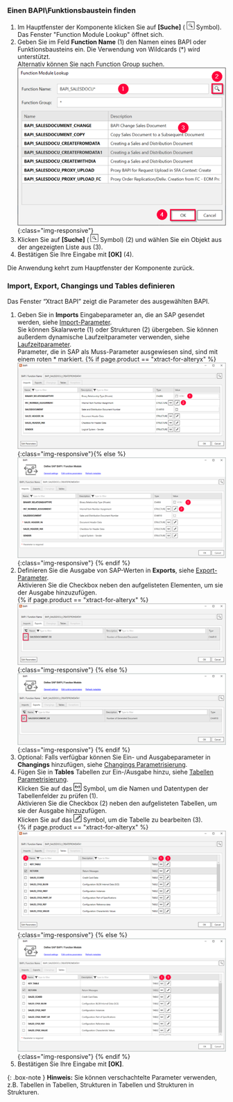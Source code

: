 
### Einen BAPI\Funktionsbaustein finden

1. Im Hauptfenster der Komponente klicken Sie auf **[Suche]** ( ![magnifying-glass](/img/content/icons/magnifying-glass.png) Symbol). Das Fenster "Function Module Lookup" öffnet sich.
2. Geben Sie im Feld **Function Name** (1) den Namen eines BAPI oder Funktionsbausteins ein. Die Verwendung von Wildcards (*) wird unterstützt. <br>
Alternativ können Sie nach Function Group suchen.
![Look-Up-Function-Module](/img/content/Look-Up-Function-Module.png){:class="img-responsive"}
3. Klicken Sie auf **[Suche]** ( ![magnifying-glass](/img/content/icons/magnifying-glass.png) Symbol) (2) und wählen Sie ein Objekt aus der angezeigten Liste aus (3). 
4. Bestätigen Sie Ihre Eingabe mit **[OK]** (4).

Die Anwendung kehrt zum Hauptfenster der Komponente zurück.

### Import, Export, Changings und Tables definieren

Das Fenster “Xtract BAPI” zeigt die Parameter des ausgewählten BAPI.

1. Geben Sie in **Imports** Eingabeparameter an, die an SAP gesendet werden, siehe [Import-Parameter](./parameter#import-parameter). <br>
Sie können Skalarwerte (1) oder Strukturen (2) übergeben. Sie können außerdem dynamische Laufzeitparameter verwenden, siehe [Laufzeitparameter](./edit-runtime-parameters).<br>
Parameter, die in SAP als Muss-Parameter ausgewiesen sind, sind mit einem roten * markiert.
{% if page.product == "xtract-for-alteryx" %}![Define-Bapi-Data-Source](/img/content/xfa/XfA-BAPI-Parameters.png){:class="img-responsive"}{% else %}![Define-Bapi-Data-Source](/img/content/XU-BAPI-Parameters.png){:class="img-responsive"} {% endif %}
2. Definieren Sie die Ausgabe von SAP-Werten in **Exports**, siehe [Export-Parameter](./parameter#export-parameter).<br>
Aktivieren Sie die Checkbox neben den aufgelisteten Elementen, um sie der Ausgabe hinzuzufügen.<br>
{% if page.product == "xtract-for-alteryx" %}![BAPI export parameters](/img/content/xfa/XfA-Bapi-Exports-Edit.png){:class="img-responsive"} {% else %}![BAPI export parameters](/img/content/Bapi-Exports-Edit.png){:class="img-responsive"} {% endif %}
3. Optional: Falls verfügbar können Sie Ein- und Ausgabeparameter in **Changings** hinzufügen, siehe [Changings Parametrisierung](./parameter#changings-parameter).
4. Fügen Sie in **Tables** Tabellen zur Ein-/Ausgabe hinzu, siehe [Tabellen Parametrisierung](./parameter#tables-parameter).<br>
Klicken Sie auf das ![glasses](/img/content/icons/glasses.png) Symbol, um die Namen und Datentypen der Tabellenfelder zu prüfen (1).<br>
Aktivieren Sie die Checkbox (2) neben den aufgelisteten Tabellen, um sie der Ausgabe hinzuzufügen.<br>
Klicken Sie auf das ![pen](/img/content/icons/pen.png) Symbol, um die Tabelle zu bearbeiten (3). <br>
{% if page.product == "xtract-for-alteryx" %}![BAPI table](/img/content/xfa/XfA-Bapi-Table-Type.png){:class="img-responsive"} {% else %}![BAPI table](/img/content/Bapi-Table-Type.png){:class="img-responsive"} {% endif %}
5. Bestätigen Sie Ihre Eingabe mit **[OK]**.


{: .box-note }
**Hinweis:** Sie können verschachtelte Parameter verwenden, z.B. Tabellen in Tabellen, Strukturen in Tabellen und Strukturen in Strukturen.<br>